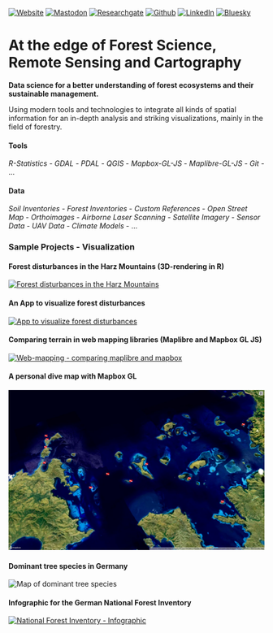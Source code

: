 [![Website](https://img.shields.io/badge/Website-white?logo=wheniwork&logoColor=black)](https://wiesehahn.github.io/)
[![Mastodon](https://img.shields.io/badge/Mastodon-white?logo=mastodon&logoColor=black)](https://elk.zone/fosstodon.org/@JensWiesehahn)
[![Researchgate](https://img.shields.io/badge/Researchgate-white?logo=researchgate&logoColor=black)](https://www.researchgate.net/profile/Jens-Wiesehahn)
[![Github](https://img.shields.io/badge/Github-white?logo=github&logoColor=black)](https://github.com/wiesehahn)
[![LinkedIn](https://img.shields.io/badge/Linkedin-white?logo=invision&logoColor=black)](https://www.linkedin.com/in/jens-wiesehahn-a35782184/)
[![Bluesky](https://img.shields.io/badge/Bluesky-white?logo=bluesky&logoColor=black)](https://bsky.app/profile/jenswiesehahn.bsky.social)


# At the edge of Forest Science, Remote Sensing and Cartography


__Data science for a better understanding of forest ecosystems and their sustainable management.__

Using modern tools and technologies to integrate all kinds of spatial information for an in-depth analysis and striking visualizations, mainly in the field of forestry.

#### Tools

_R-Statistics_ - _GDAL_ - _PDAL_ - _QGIS_ - _Mapbox-GL-JS_ - _Maplibre-GL-JS_ - _Git_ - ...

#### Data
_Soil Inventories_ - _Forest Inventories_ - _Custom References_ - _Open Street Map_ - _Orthoimages_ - _Airborne Laser Scanning_ - _Satellite Imagery_ - _Sensor Data_ - _UAV Data_ - _Climate Models_ - ...


### Sample Projects - Visualization

#### Forest disturbances in the Harz Mountains (3D-rendering in R)
[![Forest disturbances in the Harz Mountains](https://user-images.githubusercontent.com/41429613/161536025-9189adbd-1ea9-48de-b1f6-5e3a260962ea.gif)](https://vimeo.com/695655515)

#### An App to visualize forest disturbances
[![App to visualize forest disturbances](https://github.com/wiesehahn/wiesehahn/assets/41429613/7b9bfd41-03f6-4c06-adc1-9300761160bd)](https://wiesehahn.users.earthengine.app/view/waldzustand-v10)

#### Comparing terrain in web mapping libraries (Maplibre and Mapbox GL JS)
[![Web-mapping - comparing maplibre and mapbox](https://i.vimeocdn.com/video/1442046742-25d2a16b082fd4bedfc51ec2795efaf12330248190f4c6827a0730200d08ddd9-d_1280x720)](https://wiesehahn.github.io/webmaps/comparison/maplibre_mapbox_terrain_video.html)

#### A personal dive map with Mapbox GL
[![Divespots on webmap](https://raw.githubusercontent.com/wiesehahn/divemap/main/img/z08.JPG)](https://github.com/wiesehahn/divemap)

#### Dominant tree species in Germany
![Map of dominant tree species](https://user-images.githubusercontent.com/41429613/212553158-600335ef-e10f-4492-875f-e0aa4797d377.png)

#### Infographic for the German National Forest Inventory
[![National Forest Inventory - Infographic](https://github.com/wiesehahn/wiesehahn/assets/41429613/92ccd124-cbec-4430-8dfc-6fe95536b929)](https://wiesehahn.github.io/bwi_map/)

<a rel="me" href="https://fosstodon.org/@JensWiesehahn"></a>
